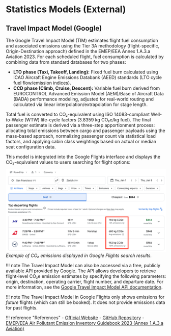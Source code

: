 # Statistics Models (External)

## Travel Impact Model (Google)

The Google Travel Impact Model (TIM) estimates flight fuel consumption and associated emissions using the Tier 3A methodology (flight-specific, Origin-Destination approach) defined in the EMEP/EEA Annex 1.A.3.a Aviation 2023. For each scheduled flight, fuel consumption is calculated by combining data from standard databases for two phases:

- **LTO phase (Taxi, Takeoff, Landing):** Fixed fuel burn calculated using ICAO Aircraft Engine Emissions Databank (AEED) standards (LTO cycle fuel flow/emission indices).
- **CCD phase (Climb, Cruise, Descent):** Variable fuel burn derived from EUROCONTROL Advanced Emission Model (AEM)/Base of Aircraft Data (BADA) performance modeling, adjusted for real-world routing and calculated via linear interpolation/extrapolation for stage length.

Total fuel is converted to CO₂-equivalent using ISO 14083-compliant Well-to-Wake (WTW) life-cycle factors (3.8359 kg CO₂e/kg fuel). The final passenger estimate is derived via a three-step apportionment process: allocating total emissions between cargo and passenger payloads using the mass-based approach, normalizing passenger count via statistical load factors, and applying cabin class weightings based on actual or median seat configuration data.

This model is integrated into the Google Flights interface and displays the CO₂-equivalent values to users searching for flight options:

![Google Flights showing Travel Impact Model emissions](../_static/screenshots/google_flights_tim.png)
*Example of CO₂ emissions displayed in Google Flights search results.*

!!! note
    The Travel Impact Model can also be accessed via a free, publicly available API provided by Google. The API allows developers to retrieve flight-level CO₂e emission estimates by specifying the following parameters: origin, destination, operating carrier, flight number, and departure date. For more information, see the [Google Travel Impact Model API documentation](https://developers.google.com/travel/impact-model).

!!! note
    The Travel Impact Model in Google Flights only shows emissions for _future_ flights (which can still be booked). It does not provide emissions data for past flights.

!!! reference "References"
    - [Official Website](http://www.travelimpactmodel.org/)
    - [GitHub Repository](https://github.com/google/travel-impact-model)
    - [EMEP/EEA Air Pollutant Emission Inventory Guidebook 2023 (Annex 1.A.3.a Aviation)](https://www.eea.europa.eu/en/analysis/publications/emep-eea-guidebook-2023)
